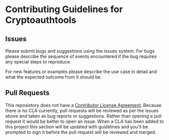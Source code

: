 # Contributing Guidelines for Cryptoauthtools

## Issues

Please submit bugs and suggestions using the issues system. For bugs please
describe the sequence of events encountered if the bug requires any special
steps to reproduce.

For new features or examples please describe the use case in detail and what
the expected outcome from it should be.

## Pull Requests

This reposistory does not have a [Contributor License Agreement](https://en.wikipedia.org/wiki/Contributor_License_Agreement).
Because there is no CLA currently, pull requests will be reviewed as per the
issues above and taken as bug reports or suggestions. Rather than opening
a pull request it would be better to open an issue. When a CLA has been added
to this project this section will be updated with guidelines and you'll be
prompted to sign it before the pull request will be reviewed and merged.
